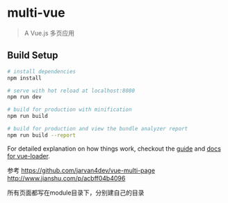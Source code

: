 # multi-vue

> A Vue.js 多页应用

## Build Setup

``` bash
# install dependencies
npm install

# serve with hot reload at localhost:8080
npm run dev

# build for production with minification
npm run build

# build for production and view the bundle analyzer report
npm run build --report
```

For detailed explanation on how things work, checkout the [guide](http://vuejs-templates.github.io/webpack/) and [docs for vue-loader](http://vuejs.github.io/vue-loader).


参考
https://github.com/jarvan4dev/vue-multi-page
http://www.jianshu.com/p/acbff04b4096


所有页面都写在module目录下，分别建自己的目录

